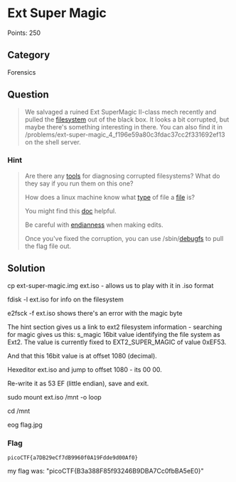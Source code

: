 # Ext Super Magic
Points: 250

## Category
Forensics

## Question
>We salvaged a ruined Ext SuperMagic II-class mech recently and pulled the [filesystem](files/ext-super-magic.img) out of the black box. It looks a bit corrupted, but maybe there's something interesting in there. You can also find it in /problems/ext-super-magic_4_f196e59a80c3fdac37cc2f331692ef13 on the shell server. 

### Hint
>Are there any [tools](https://en.wikipedia.org/wiki/Fsck) for diagnosing corrupted filesystems? What do they say if you run them on this one?
>
>How does a linux machine know what [type](https://www.garykessler.net/library/file_sigs.html) of file a [file](https://linux.die.net/man/1/file) is?
>
>You might find this [doc](http://www.nongnu.org/ext2-doc/ext2.html) helpful.
>
>Be careful with [endianness](https://en.wikipedia.org/wiki/Endianness) when making edits.
>
>Once you've fixed the corruption, you can use /sbin/[debugfs](https://linux.die.net/man/8/debugfs) to pull the flag file out.

## Solution
cp ext-super-magic.img ext.iso - allows us to play with it in .iso format

fdisk -l ext.iso for info on the filesystem

e2fsck -f ext.iso  shows there's an error with the magic byte

The hint section gives us a link to ext2 filesystem information - searching for magic gives us this:
s_magic
16bit value identifying the file system as Ext2. The value is currently fixed to EXT2_SUPER_MAGIC of value 0xEF53. 

And that this 16bit value is at offset 1080 (decimal).

Hexeditor ext.iso and jump to offset 1080 - its 00 00.

Re-write it as 53 EF (little endian), save and exit.

sudo mount ext.iso /mnt -o loop

cd /mnt

eog flag.jpg


### Flag
`picoCTF{a7DB29eCf7dB9960f0A19Fdde9d00Af0}`

my flag was:
"picoCTF{B3a388F85f93246B9DBA7Cc0fbBA5eE0}"
